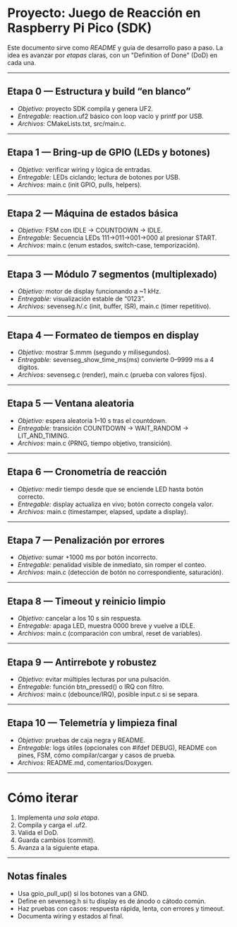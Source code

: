# Proyecto: Juego de Reacción en Raspberry Pi Pico (SDK)

Este documento sirve como *README* y guía de desarrollo paso a paso. La idea es avanzar por *etapas* claras, con un "Definition of Done" (DoD) en cada una.

---

## Etapa 0 — Estructura y build “en blanco”

* *Objetivo:* proyecto SDK compila y genera UF2.
* *Entregable:* reaction.uf2 básico con loop vacío y printf por USB.
* *Archivos:* CMakeLists.txt, src/main.c.

---

## Etapa 1 — Bring-up de GPIO (LEDs y botones)

* *Objetivo:* verificar wiring y lógica de entradas.
* *Entregable:* LEDs ciclando; lectura de botones por USB.
* *Archivos:* main.c (init GPIO, pulls, helpers).

---

## Etapa 2 — Máquina de estados básica

* *Objetivo:* FSM con IDLE → COUNTDOWN → IDLE.
* *Entregable:* Secuencia LEDs 111→011→001→000 al presionar START.
* *Archivos:* main.c (enum estados, switch-case, temporización).

---

## Etapa 3 — Módulo 7 segmentos (multiplexado)

* *Objetivo:* motor de display funcionando a \~1 kHz.
* *Entregable:* visualización estable de “0123”.
* *Archivos:* sevenseg.h/.c (init, buffer, ISR), main.c (timer repetitivo).

---

## Etapa 4 — Formateo de tiempos en display

* *Objetivo:* mostrar S.mmm (segundo y milisegundos).
* *Entregable:* sevenseg_show_time_ms(ms) convierte 0–9999 ms a 4 dígitos.
* *Archivos:* sevenseg.c (render), main.c (prueba con valores fijos).

---

## Etapa 5 — Ventana aleatoria

* *Objetivo:* espera aleatoria 1–10 s tras el countdown.
* *Entregable:* transición COUNTDOWN → WAIT_RANDOM → LIT_AND_TIMING.
* *Archivos:* main.c (PRNG, tiempo objetivo, transición).

---

## Etapa 6 — Cronometría de reacción

* *Objetivo:* medir tiempo desde que se enciende LED hasta botón correcto.
* *Entregable:* display actualiza en vivo; botón correcto congela valor.
* *Archivos:* main.c (timestamper, elapsed, update a display).

---

## Etapa 7 — Penalización por errores

* *Objetivo:* sumar +1000 ms por botón incorrecto.
* *Entregable:* penalidad visible de inmediato, sin romper el conteo.
* *Archivos:* main.c (detección de botón no correspondiente, saturación).

---

## Etapa 8 — Timeout y reinicio limpio

* *Objetivo:* cancelar a los 10 s sin respuesta.
* *Entregable:* apaga LED, muestra 0000 breve y vuelve a IDLE.
* *Archivos:* main.c (comparación con umbral, reset de variables).

---

## Etapa 9 — Antirrebote y robustez

* *Objetivo:* evitar múltiples lecturas por una pulsación.
* *Entregable:* función btn_pressed() o IRQ con filtro.
* *Archivos:* main.c (debounce/IRQ), posible input.c si se separa.

---

## Etapa 10 — Telemetría y limpieza final

* *Objetivo:* pruebas de caja negra y README.
* *Entregable:* logs útiles (opcionales con #ifdef DEBUG), README con pines, FSM, cómo compilar/cargar y casos de prueba.
* *Archivos:* README.md, comentarios/Doxygen.

---

# Cómo iterar

1. Implementa *una sola etapa*.
2. Compila y carga el .uf2.
3. Valida el DoD.
4. Guarda cambios (commit).
5. Avanza a la siguiente etapa.

---

## Notas finales

* Usa gpio_pull_up() si los botones van a GND.
* Define en sevenseg.h si tu display es de ánodo o cátodo común.
* Haz pruebas con casos: respuesta rápida, lenta, con errores y timeout.
* Documenta wiring y estados al final.
